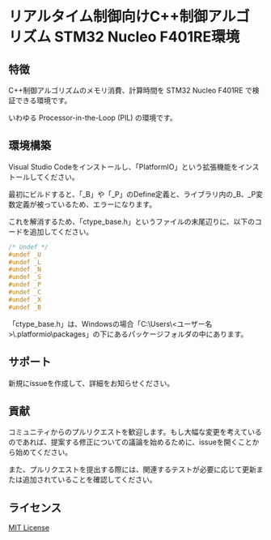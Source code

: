 # リアルタイム制御向けC++制御アルゴリズム STM32 Nucleo F401RE環境

## 特徴

C++制御アルゴリズムのメモリ消費、計算時間を STM32 Nucleo F401RE で検証できる環境です。

いわゆる Processor-in-the-Loop (PIL) の環境です。

## 環境構築

Visual Studio Codeをインストールし、「PlatformIO」という拡張機能をインストールしてください。

最初にビルドすると、「_B」や「_P」のDefine定義と、ライブラリ内の_B、_P変数定義が被っているため、エラーになります。

これを解消するため、「ctype_base.h」というファイルの末尾辺りに、以下のコードを追加してください。

```c
/* Undef */
#undef _U
#undef _L
#undef _N
#undef _S
#undef _P
#undef _C
#undef _X
#undef _B
```

「ctype_base.h」は、Windowsの場合「C:\\Users\\<ユーザー名>\\.platformio\\packages」の下にあるパッケージフォルダの中にあります。

## サポート

新規にissueを作成して、詳細をお知らせください。

## 貢献

コミュニティからのプルリクエストを歓迎します。もし大幅な変更を考えているのであれば、提案する修正についての議論を始めるために、issueを開くことから始めてください。

また、プルリクエストを提出する際には、関連するテストが必要に応じて更新または追加されていることを確認してください。

## ライセンス

[MIT License](./LICENSE.txt)
